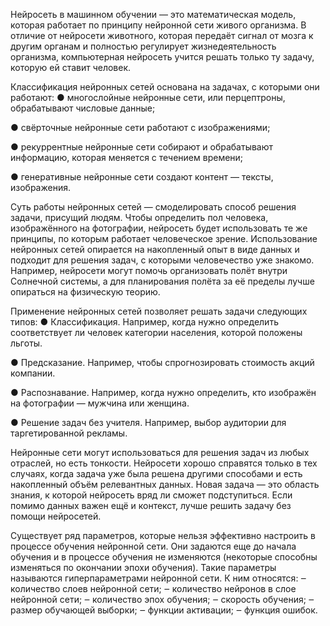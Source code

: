 Нейросеть в машинном обучении — это математическая модель, которая работает по принципу нейронной сети живого организма. В отличие от нейросети животного, которая передаёт сигнал от мозга к другим органам и полностью регулирует жизнедеятельность организма, компьютерная нейросеть учится решать только ту задачу, которую ей ставит человек.

Классификация нейронных сетей основана на задачах, с которыми они работают:
● многослойные нейронные сети, или перцептроны, обрабатывают числовые данные;

● свёрточные нейронные сети работают с изображениями;

● рекуррентные нейронные сети собирают и обрабатывают информацию, которая меняется с течением времени;

● генеративные нейронные сети создают контент — тексты, изображения.

Суть работы нейронных сетей — смоделировать способ решения задачи, присущий людям. Чтобы определить пол человека, изображённого на фотографии, нейросеть будет использовать те же принципы, по которым работает человеческое зрение.
Использование нейронных сетей опирается на накопленный опыт в виде данных и подходит для решения задач, с которыми человечество уже знакомо. Например, нейросети могут помочь организовать полёт внутри Солнечной системы, а для планирования полёта за её пределы лучше опираться на физическую теорию.

Применение нейронных сетей позволяет решать задачи следующих типов:
● Классификация. Например, когда нужно определить соответствует ли человек категории населения, которой положены льготы.

● Предсказание. Например, чтобы спрогнозировать стоимость акций компании.

● Распознавание. Например, когда нужно определить, кто изображён на фотографии — мужчина или женщина.

● Решение задач без учителя. Например, выбор аудитории для таргетированной рекламы.

Нейронные сети могут использоваться для решения задач из любых отраслей, но есть тонкости. Нейросети хорошо справятся только в тех случаях, когда задача уже была решена другими способами и есть накопленный объём релевантных данных. Новая задача — это область знания, к которой нейросеть вряд ли сможет подступиться. Если помимо данных важен ещё и контекст, лучше решить задачу без помощи нейросетей.

Существует  ряд  параметров,  которые  нельзя  эффективно настроить в процессе обучения нейронной сети. Они задаются еще до начала обучения  и  в  процессе  обучения  не  изменяются  (некоторые  способны изменяться  по  окончании  эпохи  обучения).  Такие  параметры  называются гиперпараметрами нейронной сети. К ним относятся: 
‒ количество слоев нейронной сети; 
‒ количество нейронов в слое нейронной сети; 
‒ количество эпох обучения; 
‒ скорость обучения; 
‒ размер обучающей выборки; 
‒ функции активации; 
‒ функция ошибок. 
